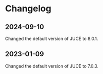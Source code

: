 # Changelog

## 2024-09-10

Changed the default version of JUCE to 8.0.1.

## 2023-01-09

Changed the default version of JUCE to 7.0.3.
